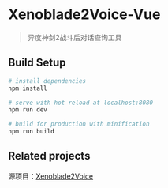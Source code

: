 # Xenoblade2Voice-Vue

> 异度神剑2战斗后对话查询工具

## Build Setup

``` bash
# install dependencies
npm install

# serve with hot reload at localhost:8080
npm run dev

# build for production with minification
npm run build
```

## Related projects

源项目：[Xenoblade2Voice](https://github.com/IDKiro/Xenoblade2Voice)
